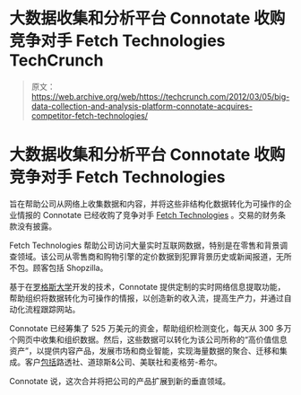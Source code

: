 # 大数据收集和分析平台 Connotate 收购竞争对手 Fetch Technologies TechCrunch

> 原文：<https://web.archive.org/web/https://techcrunch.com/2012/03/05/big-data-collection-and-analysis-platform-connotate-acquires-competitor-fetch-technologies/>

# 大数据收集和分析平台 Connotate 收购竞争对手 Fetch Technologies

旨在帮助公司从网络上收集数据和内容，并将这些非结构化数据转化为可操作的企业情报的 Connotate 已经收购了竞争对手 [Fetch Technologies](https://web.archive.org/web/20221205112637/http://www.fetch.com/) 。交易的财务条款没有披露。

Fetch Technologies 帮助公司访问大量实时互联网数据，特别是在零售和背景调查领域。该公司从零售商和购物引擎的定价数据到犯罪背景历史或新闻报道，无所不包。顾客包括 Shopzilla。

基于在[罗格斯大学](https://web.archive.org/web/20221205112637/http://www.rutgers.edu/)开发的技术，Connotate 提供定制的实时网络信息提取功能，帮助组织将数据转化为可操作的情报，以创造新的收入流，提高生产力，并通过自动化流程跟踪网站。

Connotate 已经筹集了 525 万美元的资金，帮助组织检测变化，每天从 300 多万个网页中收集和组织数据。然后，这些数据可以转化为该公司所称的“高价值信息资产”，以提供内容产品，发展市场和商业智能，实现海量数据的聚合、迁移和集成。客户[包括](https://web.archive.org/web/20221205112637/http://www.connotate.com/customers.aspx)路透社、道琼斯&公司、美联社和麦格劳-希尔。

Connotate 说，这次合并将把公司的产品扩展到新的垂直领域。